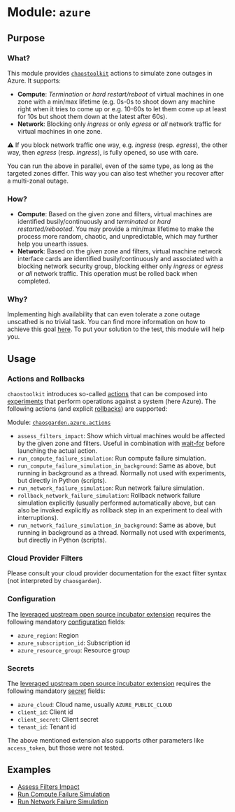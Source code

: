 # **Module: `azure`**

## Purpose

### What?

This module provides [`chaostoolkit`](https://chaostoolkit.org) actions to simulate zone outages in Azure. It supports:

- **Compute**: *Termination* or *hard restart/reboot* of virtual machines in one zone with a min/max lifetime (e.g. 0s-0s to shoot down any machine right when it tries to come up or e.g. 10-60s to let them come up at least for 10s but shoot them down at the latest after 60s).
- **Network**: Blocking only *ingress* or only *egress* or *all* network traffic for virtual machines in one zone.

:warning: If you block network traffic one way, e.g. *ingress* (resp. *egress*), the other way, then *egress* (resp. *ingress*), is fully opened, so use with care.

You can run the above in parallel, even of the same type, as long as the targeted zones differ. This way you can also test whether you recover after a multi-zonal outage.

### How?

- **Compute**: Based on the given zone and filters, virtual machines are identified busily/continuously and *terminated* or *hard restarted/rebooted*. You may provide a min/max lifetime to make the process more random, chaotic, and unpredictable, which may further help you unearth issues.
- **Network**: Based on the given zone and filters, virtual machine network interface cards are identified busily/continuously and associated with a blocking network security group, blocking either only *ingress* or *egress* or *all* network traffic. This operation must be rolled back when completed.

### Why?

Implementing high availability that can even tolerate a zone outage unscathed is no trivial task. You can find more information on how to achieve this goal [here](/docs/garden/high-availability.md). To put your solution to the test, this module will help you.

## Usage

### Actions and Rollbacks

`chaostoolkit` introduces so-called [actions](https://chaostoolkit.org/reference/api/experiment/#action) that can be composed into [experiments](https://chaostoolkit.org/reference/api/experiment/#experiment) that perform operations against a system (here Azure). The following actions (and explicit [rollbacks](https://chaostoolkit.org/reference/api/experiment/#rollbacks)) are supported:

Module: [`chaosgarden.azure.actions`](/chaosgarden/azure/actions.py)

- `assess_filters_impact`: Show which virtual machines would be affected by the given zone and filters. Useful in combination with [wait-for](/docs/human/readme.md) before launching the actual action.
- `run_compute_failure_simulation`: Run compute failure simulation.
- `run_compute_failure_simulation_in_background`: Same as above, but running in background as a thread. Normally not used with experiments, but directly in Python (scripts).
- `run_network_failure_simulation`: Run network failure simulation.
- `rollback_network_failure_simulation`: Rollback network failure simulation explicitly (usually performed automatically above, but can also be invoked explicitly as rollback step in an experiment to deal with interruptions).
- `run_network_failure_simulation_in_background`: Same as above, but running in background as a thread. Normally not used with experiments, but directly in Python (scripts).

### Cloud Provider Filters

Please consult your cloud provider documentation for the exact filter syntax (not interpreted by `chaosgarden`).

### Configuration

The [leveraged upstream open source incubator extension](https://github.com/chaostoolkit-incubator/chaostoolkit-azure/tree/master/chaosazure) requires the following mandatory [configuration](https://chaostoolkit.org/reference/api/experiment/#configuration) fields:

- `azure_region`: Region
- `azure_subscription_id`: Subscription id
- `azure_resource_group`: Resource group

### Secrets

The [leveraged upstream open source incubator extension](https://github.com/chaostoolkit-incubator/chaostoolkit-azure/tree/master/chaosazure) requires the following mandatory [secret](https://chaostoolkit.org/reference/api/experiment/#secrets) fields:

- `azure_cloud`: Cloud name, usually `AZURE_PUBLIC_CLOUD`
- `client_id`: Client id
- `client_secret`: Client secret
- `tenant_id`: Tenant id

The above mentioned extension also supports other parameters like `access_token`, but those were not tested.

## Examples

- [Assess Filters Impact](/docs/azure/assess-filters-impact.json)
- [Run Compute Failure Simulation](/docs/azure/run-compute-failure-simulation.json)
- [Run Network Failure Simulation](/docs/azure/run-network-failure-simulation.json)
